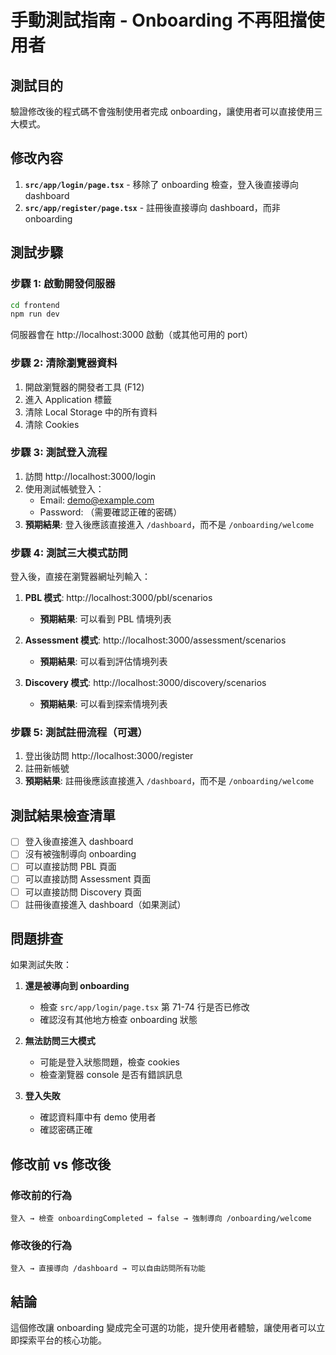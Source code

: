 # 手動測試指南 - Onboarding 不再阻擋使用者

## 測試目的
驗證修改後的程式碼不會強制使用者完成 onboarding，讓使用者可以直接使用三大模式。

## 修改內容
1. **`src/app/login/page.tsx`** - 移除了 onboarding 檢查，登入後直接導向 dashboard
2. **`src/app/register/page.tsx`** - 註冊後直接導向 dashboard，而非 onboarding

## 測試步驟

### 步驟 1: 啟動開發伺服器
```bash
cd frontend
npm run dev
```
伺服器會在 http://localhost:3000 啟動（或其他可用的 port）

### 步驟 2: 清除瀏覽器資料
1. 開啟瀏覽器的開發者工具 (F12)
2. 進入 Application 標籤
3. 清除 Local Storage 中的所有資料
4. 清除 Cookies

### 步驟 3: 測試登入流程
1. 訪問 http://localhost:3000/login
2. 使用測試帳號登入：
   - Email: demo@example.com
   - Password: （需要確認正確的密碼）
3. **預期結果**: 登入後應該直接進入 `/dashboard`，而不是 `/onboarding/welcome`

### 步驟 4: 測試三大模式訪問
登入後，直接在瀏覽器網址列輸入：

1. **PBL 模式**: http://localhost:3000/pbl/scenarios
   - **預期結果**: 可以看到 PBL 情境列表

2. **Assessment 模式**: http://localhost:3000/assessment/scenarios  
   - **預期結果**: 可以看到評估情境列表

3. **Discovery 模式**: http://localhost:3000/discovery/scenarios
   - **預期結果**: 可以看到探索情境列表

### 步驟 5: 測試註冊流程（可選）
1. 登出後訪問 http://localhost:3000/register
2. 註冊新帳號
3. **預期結果**: 註冊後應該直接進入 `/dashboard`，而不是 `/onboarding/welcome`

## 測試結果檢查清單

- [ ] 登入後直接進入 dashboard
- [ ] 沒有被強制導向 onboarding
- [ ] 可以直接訪問 PBL 頁面
- [ ] 可以直接訪問 Assessment 頁面  
- [ ] 可以直接訪問 Discovery 頁面
- [ ] 註冊後直接進入 dashboard（如果測試）

## 問題排查

如果測試失敗：

1. **還是被導向到 onboarding**
   - 檢查 `src/app/login/page.tsx` 第 71-74 行是否已修改
   - 確認沒有其他地方檢查 onboarding 狀態

2. **無法訪問三大模式**
   - 可能是登入狀態問題，檢查 cookies
   - 檢查瀏覽器 console 是否有錯誤訊息

3. **登入失敗**
   - 確認資料庫中有 demo 使用者
   - 確認密碼正確

## 修改前 vs 修改後

### 修改前的行為
```
登入 → 檢查 onboardingCompleted → false → 強制導向 /onboarding/welcome
```

### 修改後的行為  
```
登入 → 直接導向 /dashboard → 可以自由訪問所有功能
```

## 結論
這個修改讓 onboarding 變成完全可選的功能，提升使用者體驗，讓使用者可以立即探索平台的核心功能。